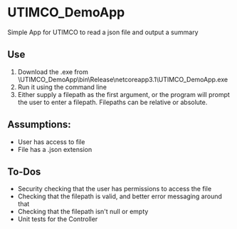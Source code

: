 # UTIMCO_DemoApp
Simple App for UTIMCO to read a json file and output a summary

## Use
1. Download  the .exe from \UTIMCO_DemoApp\bin\Release\netcoreapp3.1\UTIMCO_DemoApp.exe
2. Run it using the command line
3. Either supply a filepath as the first argument, or the program will prompt the user to enter a filepath. Filepaths can be relative or absolute.

## Assumptions:
- User has access to file
- File has a .json extension


## To-Dos
- Security checking that the user has permissions to access the file
- Checking that the filepath is valid, and better error messaging around that
- Checking that the filepath isn't null or empty
- Unit tests for the Controller